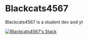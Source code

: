 # Blackcats4567

Blackcats4567 is a student dev and yt

[![Blackcats4567's Stack](https://github-readme-stats.vercel.app/api?username=Blackcats4567)](https://github.com/Blackcats4567)
